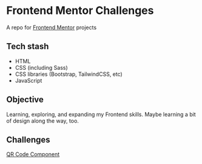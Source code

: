 # Frontend Mentor Challenges
A repo for [Frontend Mentor](https://www.frontendmentor.io/) projects

## Tech stash
* HTML
* CSS (including Sass)
* CSS libraries (Bootstrap, TailwindCSS, etc)
* JavaScript

## Objective
Learning, exploring, and expanding my Frontend skills. Maybe learning a bit of design along the way, too.

## Challenges
[QR Code Component](https://charlesdebarros.github.io/Frontend_Mentor/challenges/qr-code-component-main/)

